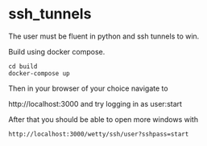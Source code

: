 # ssh_tunnels
The user must be fluent in python and ssh tunnels to win.

Build using docker compose.  
```
cd build 
docker-compose up
```
Then in your browser of your choice navigate to 

http://localhost:3000 and try logging in as user:start

After that you should be able to open more windows with
```
http://localhost:3000/wetty/ssh/user?sshpass=start
```
